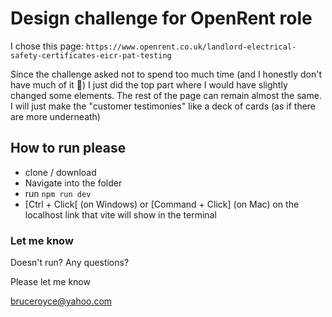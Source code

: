 # Design challenge for OpenRent role
I chose this page: ``` https://www.openrent.co.uk/landlord-electrical-safety-certificates-eicr-pat-testing ```

Since the challenge asked not to spend too much time (and I honestly don't have much of it 🙂) I just did the top part where I would have slightly changed some elements. The rest of the page can remain almost the same. I will just make the "customer testimonies" like a deck of cards (as if there are more underneath)

## How to run please
- clone / download
- Navigate into the folder
- run ``` npm run dev ```
- [Ctrl + Click[ (on Windows) or [Command + Click] (on Mac) on the localhost link that vite will show in the terminal


### Let me know
Doesn't run?
Any questions?

Please let me know

bruceroyce@yahoo.com
